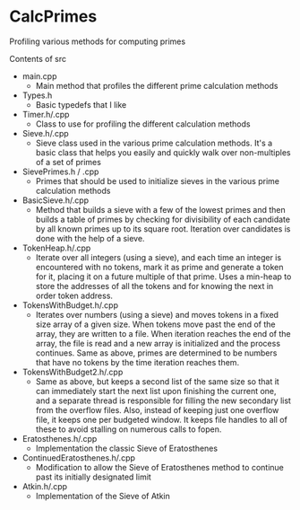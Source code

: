 CalcPrimes
==========

Profiling various methods for computing primes

Contents of src
* main.cpp
  * Main method that profiles the different prime calculation methods
* Types.h
  * Basic typedefs that I like
* Timer.h/.cpp
  * Class to use for profiling the different calculation methods
* Sieve.h/.cpp
  * Sieve class used in the various prime calculation methods.  It's a basic class that helps you easily and quickly walk over non-multiples of a set of primes
* SievePrimes.h / .cpp
  * Primes that should be used to initialize sieves in the various prime calculation methods
* BasicSieve.h/.cpp
  * Method that builds a sieve with a few of the lowest primes and then builds a table of primes by checking for divisibility of each candidate by all known primes up to its square root.  Iteration over candidates is done with the help of a sieve.
* TokenHeap.h/.cpp
  * Iterate over all integers (using a sieve), and each time an integer is encountered with no tokens, mark it as prime and generate a token for it, placing it on a future multiple of that prime.  Uses a min-heap to store the addresses of all the tokens and for knowing the next in order token address.
* TokensWithBudget.h/.cpp
  * Iterates over numbers (using a sieve) and moves tokens in a fixed size array of a given size.  When tokens move past the end of the array, they are written to a file.  When iteration reaches the end of the array, the file is read and a new array is initialized and the process continues.  Same as above, primes are determined to be numbers that have no tokens by the time iteration reaches them.
* TokensWithBudget2.h/.cpp
  * Same as above, but keeps a second list of the same size so that it can immediately start the next list upon finishing the current one, and a separate thread is responsible for filling the new secondary list from the overflow files.  Also, instead of keeping just one overflow file, it keeps one per budgeted window.  It keeps file handles to all of these to avoid stalling on numerous calls to fopen.
* Eratosthenes.h/.cpp
  * Implementation the classic Sieve of Eratosthenes
* ContinuedEratosthenes.h/.cpp
  * Modification to allow the Sieve of Eratosthenes method to continue past its initially designated limit
* Atkin.h/.cpp
  * Implementation of the Sieve of Atkin

